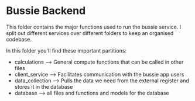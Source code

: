 # Bussie Backend
This folder contains the major functions used to run the bussie service. I split out different services over different folders to keep an organised codebase. 

In this folder you'll find these important partitions: 
- calculations --> General compute functions that can be called in other files
- client_service --> Facilitates communication with the bussie app users
- data_collection --> Pulls the data we need from the external register and stores it in the database
- database --> all files and functions and models for the database